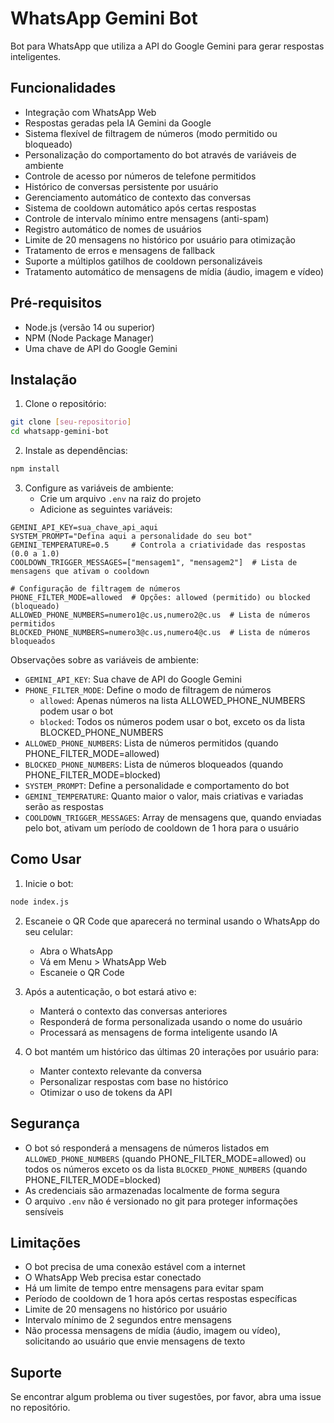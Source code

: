 # WhatsApp Gemini Bot

Bot para WhatsApp que utiliza a API do Google Gemini para gerar respostas inteligentes.

## Funcionalidades

- Integração com WhatsApp Web
- Respostas geradas pela IA Gemini da Google
- Sistema flexível de filtragem de números (modo permitido ou bloqueado)
- Personalização do comportamento do bot através de variáveis de ambiente
- Controle de acesso por números de telefone permitidos
- Histórico de conversas persistente por usuário
- Gerenciamento automático de contexto das conversas
- Sistema de cooldown automático após certas respostas
- Controle de intervalo mínimo entre mensagens (anti-spam)
- Registro automático de nomes de usuários
- Limite de 20 mensagens no histórico por usuário para otimização
- Tratamento de erros e mensagens de fallback
- Suporte a múltiplos gatilhos de cooldown personalizáveis
- Tratamento automático de mensagens de mídia (áudio, imagem e vídeo)

## Pré-requisitos

- Node.js (versão 14 ou superior)
- NPM (Node Package Manager)
- Uma chave de API do Google Gemini

## Instalação

1. Clone o repositório:
```bash
git clone [seu-repositorio]
cd whatsapp-gemini-bot
```

2. Instale as dependências:
```bash
npm install
```

3. Configure as variáveis de ambiente:
   - Crie um arquivo `.env` na raiz do projeto
   - Adicione as seguintes variáveis:
```env
GEMINI_API_KEY=sua_chave_api_aqui
SYSTEM_PROMPT="Defina aqui a personalidade do seu bot"
GEMINI_TEMPERATURE=0.5     # Controla a criatividade das respostas (0.0 a 1.0)
COOLDOWN_TRIGGER_MESSAGES=["mensagem1", "mensagem2"]  # Lista de mensagens que ativam o cooldown

# Configuração de filtragem de números
PHONE_FILTER_MODE=allowed  # Opções: allowed (permitido) ou blocked (bloqueado)
ALLOWED_PHONE_NUMBERS=numero1@c.us,numero2@c.us  # Lista de números permitidos
BLOCKED_PHONE_NUMBERS=numero3@c.us,numero4@c.us  # Lista de números bloqueados
```

Observações sobre as variáveis de ambiente:
- `GEMINI_API_KEY`: Sua chave de API do Google Gemini
- `PHONE_FILTER_MODE`: Define o modo de filtragem de números
  - `allowed`: Apenas números na lista ALLOWED_PHONE_NUMBERS podem usar o bot
  - `blocked`: Todos os números podem usar o bot, exceto os da lista BLOCKED_PHONE_NUMBERS
- `ALLOWED_PHONE_NUMBERS`: Lista de números permitidos (quando PHONE_FILTER_MODE=allowed)
- `BLOCKED_PHONE_NUMBERS`: Lista de números bloqueados (quando PHONE_FILTER_MODE=blocked)
- `SYSTEM_PROMPT`: Define a personalidade e comportamento do bot
- `GEMINI_TEMPERATURE`: Quanto maior o valor, mais criativas e variadas serão as respostas
- `COOLDOWN_TRIGGER_MESSAGES`: Array de mensagens que, quando enviadas pelo bot, ativam um período de cooldown de 1 hora para o usuário

## Como Usar

1. Inicie o bot:
```bash
node index.js
```

2. Escaneie o QR Code que aparecerá no terminal usando o WhatsApp do seu celular:
   - Abra o WhatsApp
   - Vá em Menu > WhatsApp Web
   - Escaneie o QR Code

3. Após a autenticação, o bot estará ativo e:
   - Manterá o contexto das conversas anteriores
   - Responderá de forma personalizada usando o nome do usuário
   - Processará as mensagens de forma inteligente usando IA

4. O bot mantém um histórico das últimas 20 interações por usuário para:
   - Manter contexto relevante da conversa
   - Personalizar respostas com base no histórico
   - Otimizar o uso de tokens da API

## Segurança

- O bot só responderá a mensagens de números listados em `ALLOWED_PHONE_NUMBERS` (quando PHONE_FILTER_MODE=allowed) ou todos os números exceto os da lista `BLOCKED_PHONE_NUMBERS` (quando PHONE_FILTER_MODE=blocked)
- As credenciais são armazenadas localmente de forma segura
- O arquivo `.env` não é versionado no git para proteger informações sensíveis

## Limitações

- O bot precisa de uma conexão estável com a internet
- O WhatsApp Web precisa estar conectado
- Há um limite de tempo entre mensagens para evitar spam
- Período de cooldown de 1 hora após certas respostas específicas
- Limite de 20 mensagens no histórico por usuário
- Intervalo mínimo de 2 segundos entre mensagens
- Não processa mensagens de mídia (áudio, imagem ou vídeo), solicitando ao usuário que envie mensagens de texto

## Suporte

Se encontrar algum problema ou tiver sugestões, por favor, abra uma issue no repositório.
